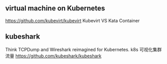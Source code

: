 

##  virtual machine on Kubernetes
https://github.com/kubevirt/kubevirt
Kubevirt VS Kata Container

## kubeshark
Think TCPDump and Wireshark reimagined for Kubernetes.
k8s 可视化集群流量
https://github.com/kubeshark/kubeshark